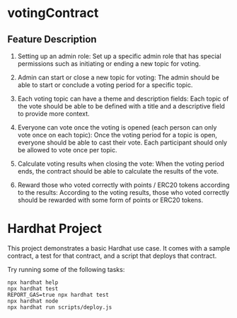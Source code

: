 # votingContract
## Feature Description
1. Setting up an admin role:
Set up a specific admin role that has special permissions such as initiating or ending a new topic for voting.  

2. Admin can start or close a new topic for voting:
The admin should be able to start or conclude a voting period for a specific topic.  

3. Each voting topic can have a theme and description fields:
Each topic of the vote should be able to be defined with a title and a descriptive field to provide more context.  

4. Everyone can vote once the voting is opened (each person can only vote once on each topic):
Once the voting period for a topic is open, everyone should be able to cast their vote. Each participant should only be allowed to vote once per topic.  

5. Calculate voting results when closing the vote:
When the voting period ends, the contract should be able to calculate the results of the vote.  

6. Reward those who voted correctly with points / ERC20 tokens according to the results:
According to the voting results, those who voted correctly should be rewarded with some form of points or ERC20 tokens.  

# Hardhat Project

This project demonstrates a basic Hardhat use case. It comes with a sample contract, a test for that contract, and a script that deploys that contract.

Try running some of the following tasks:

```shell
npx hardhat help
npx hardhat test
REPORT_GAS=true npx hardhat test
npx hardhat node
npx hardhat run scripts/deploy.js
```
